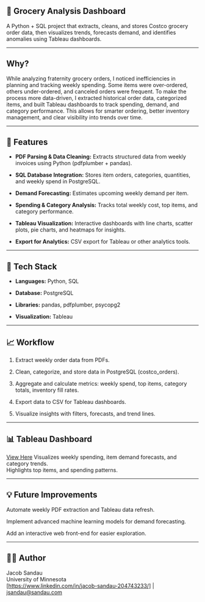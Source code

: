 ## 🛒 Grocery Analysis Dashboard
A Python + SQL project that extracts, cleans, and stores Costco grocery order data, then visualizes trends, forecasts demand, and identifies anomalies using Tableau dashboards.

---

## Why?
While analyzing fraternity grocery orders, I noticed inefficiencies in planning and tracking weekly spending. Some items were over-ordered, others under-ordered, and canceled orders were frequent. To make the process more data-driven, I extracted historical order data, categorized items, and built Tableau dashboards to track spending, demand, and category performance. This allows for smarter ordering, better inventory management, and clear visibility into trends over time.

---

## 🚀 Features

- **PDF Parsing & Data Cleaning:** Extracts structured data from weekly invoices using Python (pdfplumber + pandas).   
 
- **SQL Database Integration:** Stores item orders, categories, quantities, and weekly spend in PostgreSQL.   

- **Demand Forecasting:** Estimates upcoming weekly demand per item.  

- **Spending & Category Analysis:** Tracks total weekly cost, top items, and category performance.   
  
- **Tableau Visualization:** Interactive dashboards with line charts, scatter plots, pie charts, and heatmaps for insights.   

- **Export for Analytics:** CSV export for Tableau or other analytics tools. 

---

## 🧰 Tech Stack

- **Languages:** Python, SQL   

- **Database:** PostgreSQL    

- **Libraries:** pandas, pdfplumber, psycopg2    
  
- **Visualization:** Tableau   

---

## 📈 Workflow

1. Extract weekly order data from PDFs.   

2. Clean, categorize, and store data in PostgreSQL (costco_orders).   

3. Aggregate and calculate metrics: weekly spend, top items, category totals, inventory fill rates.   

4. Export data to CSV for Tableau dashboards.      
 
5. Visualize insights with filters, forecasts, and trend lines.   

---

## 📊 Tableau Dashboard    
[View Here](https://public.tableau.com/views/GroceryData_17614263618620/Dashboard2?:language=en-US&:sid=&:redirect=auth&:display_count=n&:origin=viz_share_link)
Visualizes weekly spending, item demand forecasts, and category trends.   
Highlights top items, and spending patterns.     

---

## 💡 Future Improvements

Automate weekly PDF extraction and Tableau data refresh.   

Implement advanced machine learning models for demand forecasting.   

Add an interactive web front-end for easier exploration.   

---

## 👨‍💻 Author
Jacob Sandau   
University of Minnesota   
[https://www.linkedin.com/in/jacob-sandau-204743233/] | jsandau@sandau.com
